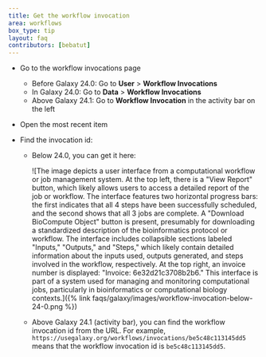 ```yaml
---
title: Get the workflow invocation
area: workflows
box_type: tip
layout: faq
contributors: [bebatut]
---
```


- Go to the workflow invocations page
    - Before Galaxy 24.0: Go to **User** > **Workflow Invocations**
    - In Galaxy 24.0: Go to **Data** > **Workflow Invocations**
    - Above Galaxy 24.1: Go to **Workflow Invocation** in the activity bar on the left

- Open the most recent item
- Find the invocation id:
    - Below 24.0, you can get it here:

        ![The image depicts a user interface from a computational workflow or job management system. At the top left, there is a "View Report" button, which likely allows users to access a detailed report of the job or workflow. The interface features two horizontal progress bars: the first indicates that all 4 steps have been successfully scheduled, and the second shows that all 3 jobs are complete. A "Download BioCompute Object" button is present, presumably for downloading a standardized description of the bioinformatics protocol or workflow. The interface includes collapsible sections labeled "Inputs," "Outputs," and "Steps," which likely contain detailed information about the inputs used, outputs generated, and steps involved in the workflow, respectively. At the top right, an invoice number is displayed: "Invoice: 6e32d21c3708b2b6." This interface is part of a system used for managing and monitoring computational jobs, particularly in bioinformatics or computational biology contexts.]({% link faqs/galaxy/images/workflow-invocation-below-24-0.png %})

    - Above Galaxy 24.1 (activity bar), you can find the workflow invocation id from the URL. For example, `https://usegalaxy.org/workflows/invocations/be5c48c113145dd5` means that the workflow invocation id is `be5c48c113145dd5`.

